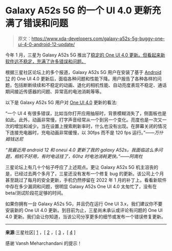# Galaxy A52s 5G 的一个 UI 4.0 更新充满了错误和问题

> 原文：<https://www.xda-developers.com/galaxy-a52s-5g-buggy-one-ui-4-0-android-12-update/>

今年 1 月，三星为 Galaxy A52s 5G 推出了[稳定的 One UI 4.0 更新。但看起来新软件远不稳定，充满了许多错误和问题。](https://www.xda-developers.com/stable-one-ui-4-0-update-goes-live-for-the-galaxy-a52s-5g/)

根据三星社区论坛上的多个报道，Galaxy A52s 5G 用户在安装了基于 [Android 12](https://www.xda-developers.com/android-12/) 的 One UI 4.0 更新后，面临各种问题和性能下降。用户报告了各种各样的问题，包括断断续续和不稳定的动画、退化的相机性能、自动亮度表现不稳定、通话期间接近传感器的问题、异常高的电池消耗等等。

以下是 Galaxy A52s 5G 用户对 [One UI 4.0](https://www.xda-developers.com/one-ui-4-beta-features-overview/) 更新的看法:

“一个 UI 4 有很多错误，比如当你打开应用抽屉时，背景模糊消失了，侧面板也是如此。此外，动画非常慢，打字声音经常从一个到另一个变化。亮度也是一次又一次的增加和减少。当在设置上搜索刷新率时，什么也没有出现。在屏幕关闭的情况下连接充电器时，充电动画非常缓慢，以 30fps 而不是 120 fps 运行。”——*万什姆钱达尼*

*“我最近用 android 12 和 oneui 4.0 更新了我的 galaxy A52s。我面临这么多问题，相机不好用，有时电话挂了，60hz 时电池消耗更快。”*——*阿南杜*

三星论坛上有几十个帖子呼应了上述观点。更让 Galaxy A52s 5G 机主沮丧的是，已经过去两个多月了，三星还没有发布一个修复 bug 的更新。该公司上个月甚至跳过了每月的安全更新，手机仍然停留在 2022 年 1 月的补丁上。看看新软件中存在多少漏洞和问题，很明显 Galaxy A52s One UI 4.0 太匆忙了，没有在 beta/测试阶段花足够的时间。

如果你拥有一台 Galaxy A52s 5G，并且仍在运行 One UI 3.x，我们建议你不要安装新的 One UI 4.0 更新。到目前为止，三星尚未承认或评论有问题的 One UI 4.0 更新。我们会让你知道，当该公司分享更多的细节或发布一个错误修复更新。

* * *

**来源**:三星社区[ [1](https://www.xda-developers.com/one-ui-4-beta-features-overview/) ，[ [2](https://r2.community.samsung.com/t5/Galaxy-A/One-ui-4-scrolling-effect-bug-in-a52s/td-p/10945450) ，[ [3](https://r2.community.samsung.com/t5/Galaxy-A/A52s/td-p/11047260) ，[ [4](https://r2.community.samsung.com/t5/Galaxy-A/Samsung-Galaxy-A52s-Bugs-After-Android-12-upgrade/td-p/11037779) ]

感谢 Vansh Meharchandani 的提示！
